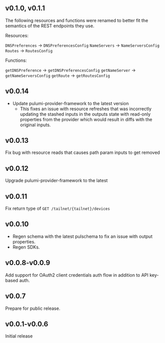 ## v0.1.0, v0.1.1

The following resources and functions were renamed to better fit the
semantics of the REST endpoints they use.

Resources:

`DNSPreferences` -> `DNSPreferencesConfig`
`NameServers` -> `NameServersConfig`
`Routes` -> `RoutesConfig`

Functions:

`getDNSPreference` -> `getDNSPreferencesConfig`
`getNameServer` -> `getNameServersConfig`
`getRoute` -> `getRoutesConfig`

## v0.0.14

- Update pulumi-provider-framework to the latest version
  - This fixes an issue with resource refreshes that was incorrectly updating
    the stashed inputs in the outputs state with read-only properties from the
    provider which would result in diffs with the original inputs.

## v0.0.13

Fix bug with resource reads that causes path param inputs to get removed

## v0.0.12

Upgrade pulumi-provider-framework to the latest

## v0.0.11

Fix return type of `GET /tailnet/{tailnet}/devices`

## v0.0.10

- Regen schema with the latest pulschema to fix an issue with output properties.
- Regen SDKs.

## v0.0.8-v0.0.9

Add support for OAuth2 client credentials auth flow in addition to API key-based auth.

## v0.0.7

Prepare for public release.

## v0.0.1-v0.0.6

Initial release
